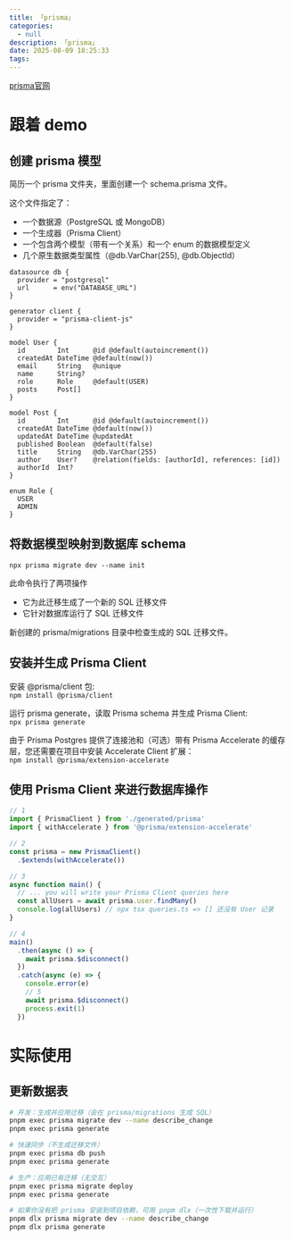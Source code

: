 ```yaml
---
title: 「prisma」
categories:
  - null
description: 「prisma」
date: 2025-08-09 18:25:33
tags:
---
```


[prisma官网](https://prisma.org.cn/docs)

# 跟着 demo

## 创建 prisma 模型

简历一个 prisma 文件夹，里面创建一个 schema.prisma 文件。  

这个文件指定了：  
- 一个数据源（PostgreSQL 或 MongoDB）
- 一个生成器（Prisma Client）
- 一个包含两个模型（带有一个关系）和一个 enum 的数据模型定义
- 几个原生数据类型属性（@db.VarChar(255), @db.ObjectId）

```Prisma Schema Language
datasource db {
  provider = "postgresql"
  url      = env("DATABASE_URL")
}

generator client {
  provider = "prisma-client-js"
}

model User {
  id        Int      @id @default(autoincrement())
  createdAt DateTime @default(now())
  email     String   @unique
  name      String?
  role      Role     @default(USER)
  posts     Post[]
}

model Post {
  id        Int      @id @default(autoincrement())
  createdAt DateTime @default(now())
  updatedAt DateTime @updatedAt
  published Boolean  @default(false)
  title     String   @db.VarChar(255)
  author    User?    @relation(fields: [authorId], references: [id])
  authorId  Int?
}

enum Role {
  USER
  ADMIN
}
```

## 将数据模型映射到数据库 schema

`npx prisma migrate dev --name init`

此命令执行了两项操作

- 它为此迁移生成了一个新的 SQL 迁移文件
- 它针对数据库运行了 SQL 迁移文件

新创建的 prisma/migrations 目录中检查生成的 SQL 迁移文件。  

## 安装并生成 Prisma Client

安装 @prisma/client 包:  
`npm install @prisma/client`  

运行 prisma generate，读取 Prisma schema 并生成 Prisma Client:  
`npx prisma generate`

由于 Prisma Postgres 提供了连接池和（可选）带有 Prisma Accelerate 的缓存层，您还需要在项目中安装 Accelerate Client 扩展：  
`npm install @prisma/extension-accelerate`

## 使用 Prisma Client 来进行数据库操作

```ts
// 1
import { PrismaClient } from './generated/prisma'
import { withAccelerate } from '@prisma/extension-accelerate'

// 2
const prisma = new PrismaClient()
  .$extends(withAccelerate())

// 3
async function main() {
  // ... you will write your Prisma Client queries here
  const allUsers = await prisma.user.findMany()
  console.log(allUsers) // npx tsx queries.ts => [] 还没有 User 记录
}

// 4
main()
  .then(async () => {
    await prisma.$disconnect()
  })
  .catch(async (e) => {
    console.error(e)
    // 5
    await prisma.$disconnect()
    process.exit(1)
  })
```

# 实际使用

## 更新数据表

```bash
# 开发：生成并应用迁移（会在 prisma/migrations 生成 SQL）
pnpm exec prisma migrate dev --name describe_change
pnpm exec prisma generate

# 快速同步（不生成迁移文件）
pnpm exec prisma db push
pnpm exec prisma generate

# 生产：应用已有迁移（无交互）
pnpm exec prisma migrate deploy
pnpm exec prisma generate

# 如果你没有把 prisma 安装到项目依赖，可用 pnpm dlx（一次性下载并运行）
pnpm dlx prisma migrate dev --name describe_change
pnpm dlx prisma generate
```